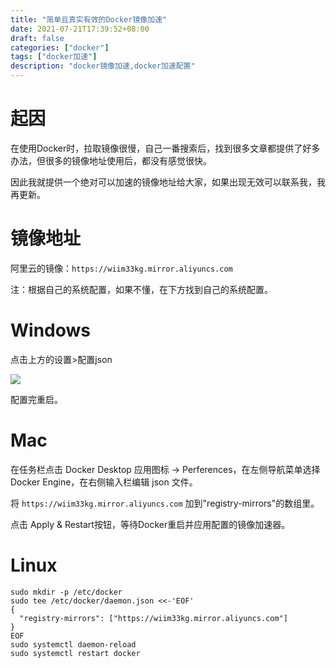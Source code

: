 ```yaml
---
title: "简单且真实有效的Docker镜像加速"
date: 2021-07-21T17:39:52+08:00
draft: false
categories: ["docker"]
tags: ["docker加速"]
description: "docker镜像加速,docker加速配置"
---
```


# 起因
在使用Docker时，拉取镜像很慢，自己一番搜索后，找到很多文章都提供了好多办法，但很多的镜像地址使用后，都没有感觉很快。

因此我就提供一个绝对可以加速的镜像地址给大家，如果出现无效可以联系我，我再更新。

# 镜像地址

阿里云的镜像：`https://wiim33kg.mirror.aliyuncs.com`

注：根据自己的系统配置，如果不懂，在下方找到自己的系统配置。
# Windows
点击上方的设置>配置json

![](../images/1.png)

配置完重启。

# Mac
在任务栏点击 Docker Desktop 应用图标 -> Perferences，在左侧导航菜单选择 Docker Engine，在右侧输入栏编辑 json 文件。

将 `https://wiim33kg.mirror.aliyuncs.com` 加到"registry-mirrors"的数组里。

点击 Apply & Restart按钮，等待Docker重启并应用配置的镜像加速器。
# Linux

```shell
sudo mkdir -p /etc/docker
sudo tee /etc/docker/daemon.json <<-'EOF'
{
  "registry-mirrors": ["https://wiim33kg.mirror.aliyuncs.com"]
}
EOF
sudo systemctl daemon-reload
sudo systemctl restart docker
```
